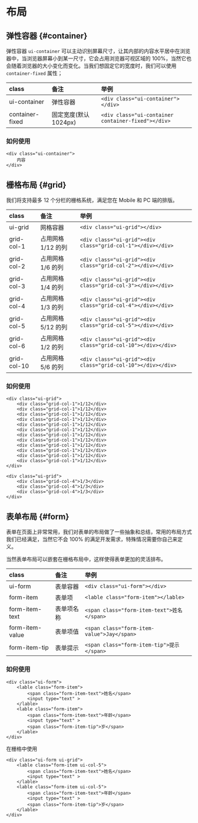# 布局

## 弹性容器 {#container}
弹性容器 `ui-container` 可以主动识别屏幕尺寸，让其内部的内容水平居中在浏览器中，当浏览器屏幕小到某一尺寸，它会占用浏览器可视区域的 100%，当然它也会随着浏览器的大小变化而变化。当我们想固定它的宽度时，我们可以使用 `container-fixed` 属性；

| class | 备注 | 举例 |
| :--- | :--- | :--- |
| ui-container | 弹性容器 | `<div class="ui-container"></div>` |
| container-fixed | 固定宽度(默认 1024px) | `<div class="ui-container container-fixed"></div>` |

### 如何使用

```
<div class="ui-container">
    内容
</div>
```

## 栅格布局 {#grid}
我们将支持最多 12 个分栏的栅格系统，满足您在 Mobile 和 PC 端的排版。

| class | 备注 | 举例 |
| :--- | :--- | :--- |
| ui-grid | 网格容器 | `<div class="ui-grid"></div>` |
| grid-col-1 | 占用网格 1/12 的列 | `<div class="ui-grid"><div class="grid-col-1"></div></div>` |
| grid-col-2 | 占用网格 1/6 的列 | `<div class="ui-grid"><div class="grid-col-2"></div></div>` |
| grid-col-3 | 占用网格 1/4 的列 | `<div class="ui-grid"><div class="grid-col-3"></div></div>` |
| grid-col-4 | 占用网格 1/3 的列 | `<div class="ui-grid"><div class="grid-col-4"></div></div>` |
| grid-col-5 | 占用网格 5/12 的列 | `<div class="ui-grid"><div class="grid-col-5"></div></div>` |
| grid-col-6 | 占用网格 1/2 的列 | `<div class="ui-grid"><div class="grid-col-10"></div></div>` |
| grid-col-10 | 占用网格 5/6 的列 | `<div class="ui-grid"><div class="grid-col-10"></div></div>` |

### 如何使用

```
<div class="ui-grid">
    <div class="grid-col-1">1/12</div>
    <div class="grid-col-1">1/12</div>
    <div class="grid-col-1">1/12</div>
    <div class="grid-col-1">1/12</div>
    <div class="grid-col-1">1/12</div>
    <div class="grid-col-1">1/12</div>
    <div class="grid-col-1">1/12</div>
    <div class="grid-col-1">1/12</div>
    <div class="grid-col-1">1/12</div>
    <div class="grid-col-1">1/12</div>
    <div class="grid-col-1">1/12</div>
    <div class="grid-col-1">1/12</div>
</div>

<div class="ui-grid">
    <div class="grid-col-4">1/3</div>
    <div class="grid-col-4">1/3</div>
    <div class="grid-col-4">1/3</div>
</div>
```


## 表单布局 {#form}
表单在页面上非常常用，我们对表单的布局做了一些抽象和总结，常用的布局方式我们已经满足，当然它不会 100% 的满足开发需求，特殊情况需要你自己来定义。

当然表单布局可以嵌套在栅格布局中，这样使得表单更加的灵活排布。

| class | 备注 | 举例 |
| :--- | :--- | :--- |
| ui-form | 表单容器 | `<div class="ui-form"></div>` |
| form-item | 表单项 | `<lable class="form-item"></lable>` |
| form-item-text | 表单项名称 | `<span class="form-item-text">姓名</span>` |
| form-item-value | 表单项值 | `<span class="form-item-value">Jay</span>` |
| form-item-tip | 表单提示 | `<span class="form-item-tip">提示</span>` |

### 如何使用

```
<div class="ui-form">
    <lable class="form-item">
        <span class="form-item-text">姓名</span>
        <input type="text" >
    </lable>
    <lable class="form-item">
        <span class="form-item-text">年龄</span>
        <input type="text" >
        <span class="form-item-tip">岁</span>
    </lable>
</div>
```

在栅格中使用

```
<div class="ui-form ui-grid">
    <lable class="form-item ui-col-5">
        <span class="form-item-text">姓名</span>
        <input type="text" >
    </lable>
    <lable class="form-item ui-col-5">
        <span class="form-item-text">年龄</span>
        <input type="text" >
        <span class="form-item-tip">岁</span>
    </lable>
</div>
```

